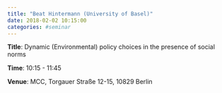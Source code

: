 ```yaml
---
title: "Beat Hintermann (University of Basel)"
date: 2018-02-02 10:15:00
categories: #seminar
---
```


**Title**: Dynamic (Environmental) policy choices in the presence of social norms  

**Time**: 10:15 - 11:45  

**Venue**: MCC, Torgauer Straße 12-15, 10829 Berlin
